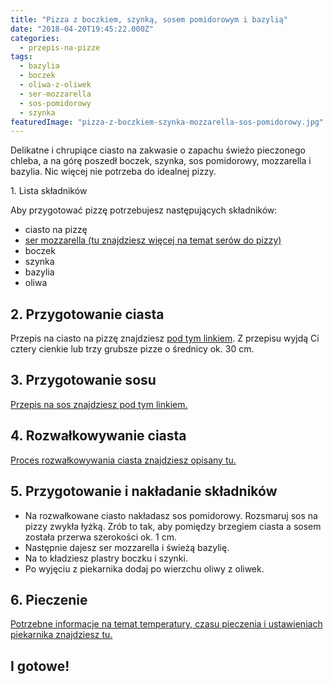 ```yaml
---
title: "Pizza z boczkiem, szynką, sosem pomidorowym i bazylią"
date: "2018-04-20T19:45:22.000Z"
categories: 
  - przepis-na-pizze
tags: 
  - bazylia
  - boczek
  - oliwa-z-oliwek
  - ser-mozzarella
  - sos-pomidorowy
  - szynka
featuredImage: "pizza-z-boczkiem-szynka-mozzarella-sos-pomidorowy.jpg"
---
```


Delikatne i chrupiące ciasto na zakwasie o zapachu świeżo pieczonego chleba, a na górę poszedł boczek, szynka, sos pomidorowy, mozzarella i bazylia. Nic więcej nie potrzeba do idealnej pizzy.

1\. Lista składników

Aby przygotować pizzę potrzebujesz następujących składników:

- ciasto na pizzę
- <a title="Ser do pizzy" href="/jaki-ser-wybrac-do-pizzy/" target="_blank" rel="noopener">ser mozzarella (tu znajdziesz więcej na temat serów do pizzy)</a>
- boczek
- szynka
- bazylia
- oliwa

## 2\. Przygotowanie ciasta

Przepis na ciasto na pizzę znajdziesz <a title="Przepis na ciasto podstawowe" href="/przepis-na-ciasto-na-pizze/" target="_blank" rel="noopener">pod tym linkiem</a>. Z przepisu wyjdą Ci cztery cienkie lub trzy grubsze pizze o średnicy ok. 30 cm.

## 3\. Przygotowanie sosu

<a href="/sos-pomidorowy/" target="_blank" rel="noopener">Przepis na sos znajdziesz pod tym linkiem.</a>

## 4\. Rozwałkowywanie ciasta

<a title="Rozwałkowywanie ciasta" href="/jak-walkowac-ciasto-pizzy/" target="_blank" rel="noopener">Proces rozwałkowywania ciasta znajdziesz opisany tu.</a>

## 5\. Przygotowanie i nakładanie składników

- Na rozwałkowane ciasto nakładasz sos pomidorowy. Rozsmaruj sos na pizzy zwykła łyżką. Zrób to tak, aby pomiędzy brzegiem ciasta a sosem została przerwa szerokości ok. 1 cm.
- Następnie dajesz ser mozzarella i świeżą bazylię.
- Na to kładziesz plastry boczku i szynki.
- Po wyjęciu z piekarnika dodaj po wierzchu oliwy z oliwek.

## 6\. Pieczenie

<a title="Jak ustawić piekarnik do pieczenia pizzy" href="/jak-ustawic-piekarnik-pieczenia-pizzy/" target="_blank" rel="noopener">Potrzebne informacje na temat temperatury, czasu pieczenia i ustawieniach piekarnika znajdziesz tu.</a>

## I gotowe!
